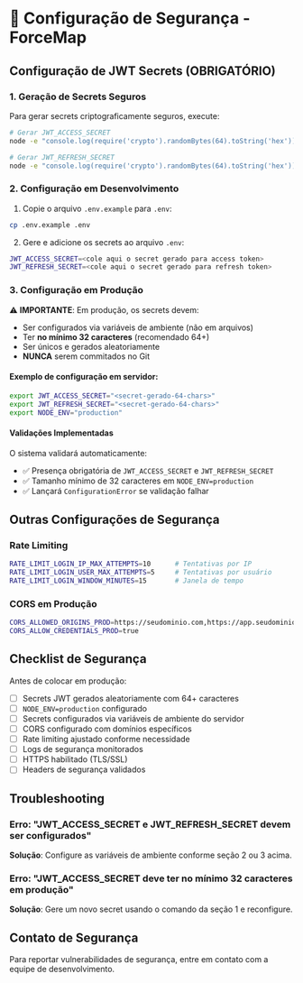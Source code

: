 # 🔐 Configuração de Segurança - ForceMap

## Configuração de JWT Secrets (OBRIGATÓRIO)

### 1. Geração de Secrets Seguros

Para gerar secrets criptograficamente seguros, execute:

```bash
# Gerar JWT_ACCESS_SECRET
node -e "console.log(require('crypto').randomBytes(64).toString('hex'))"

# Gerar JWT_REFRESH_SECRET
node -e "console.log(require('crypto').randomBytes(64).toString('hex'))"
```

### 2. Configuração em Desenvolvimento

1. Copie o arquivo `.env.example` para `.env`:

```bash
cp .env.example .env
```

2. Gere e adicione os secrets ao arquivo `.env`:

```bash
JWT_ACCESS_SECRET=<cole aqui o secret gerado para access token>
JWT_REFRESH_SECRET=<cole aqui o secret gerado para refresh token>
```

### 3. Configuração em Produção

⚠️ **IMPORTANTE**: Em produção, os secrets devem:

- Ser configurados via variáveis de ambiente (não em arquivos)
- Ter **no mínimo 32 caracteres** (recomendado 64+)
- Ser únicos e gerados aleatoriamente
- **NUNCA** serem commitados no Git

#### Exemplo de configuração em servidor:

```bash
export JWT_ACCESS_SECRET="<secret-gerado-64-chars>"
export JWT_REFRESH_SECRET="<secret-gerado-64-chars>"
export NODE_ENV="production"
```

#### Validações Implementadas

O sistema validará automaticamente:

- ✅ Presença obrigatória de `JWT_ACCESS_SECRET` e `JWT_REFRESH_SECRET`
- ✅ Tamanho mínimo de 32 caracteres em `NODE_ENV=production`
- ✅ Lançará `ConfigurationError` se validação falhar

## Outras Configurações de Segurança

### Rate Limiting

```bash
RATE_LIMIT_LOGIN_IP_MAX_ATTEMPTS=10      # Tentativas por IP
RATE_LIMIT_LOGIN_USER_MAX_ATTEMPTS=5     # Tentativas por usuário
RATE_LIMIT_LOGIN_WINDOW_MINUTES=15       # Janela de tempo
```

### CORS em Produção

```bash
CORS_ALLOWED_ORIGINS_PROD=https://seudominio.com,https://app.seudominio.com
CORS_ALLOW_CREDENTIALS_PROD=true
```

## Checklist de Segurança

Antes de colocar em produção:

- [ ] Secrets JWT gerados aleatoriamente com 64+ caracteres
- [ ] `NODE_ENV=production` configurado
- [ ] Secrets configurados via variáveis de ambiente do servidor
- [ ] CORS configurado com domínios específicos
- [ ] Rate limiting ajustado conforme necessidade
- [ ] Logs de segurança monitorados
- [ ] HTTPS habilitado (TLS/SSL)
- [ ] Headers de segurança validados

## Troubleshooting

### Erro: "JWT_ACCESS_SECRET e JWT_REFRESH_SECRET devem ser configurados"

**Solução**: Configure as variáveis de ambiente conforme seção 2 ou 3 acima.

### Erro: "JWT_ACCESS_SECRET deve ter no mínimo 32 caracteres em produção"

**Solução**: Gere um novo secret usando o comando da seção 1 e reconfigure.

## Contato de Segurança

Para reportar vulnerabilidades de segurança, entre em contato com a equipe de desenvolvimento.
